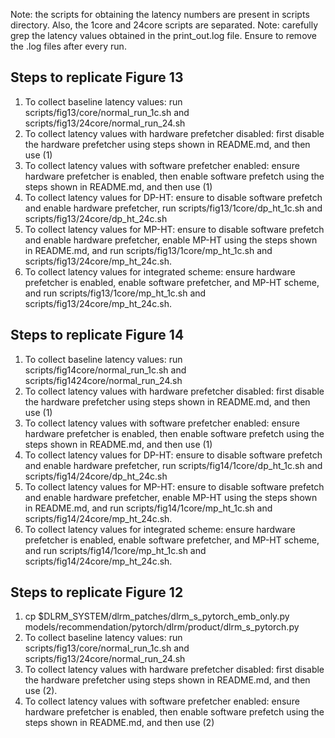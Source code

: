 Note: the scripts for obtaining the latency numbers are present in scripts directory. Also, the 1core and 24core scripts are separated.
Note: carefully grep the latency values obtained in the print_out.log file. Ensure to remove the .log files after every run. 

## Steps to replicate Figure 13
1. To collect baseline latency values: run scripts/fig13/core/normal_run_1c.sh and scripts/fig13/24core/normal_run_24.sh
2. To collect latency values with hardware prefetcher disabled: first disable the hardware prefetcher using steps shown in README.md, and then use (1)
3. To collect latency values with software prefetcher enabled: ensure hardware prefetcher is enabled, then enable software prefetch using the steps shown in README.md, and then use (1)
4. To collect latency values for DP-HT: ensure to disable software prefetch and enable hardware prefetcher, run scripts/fig13/1core/dp_ht_1c.sh and scripts/fig13/24core/dp_ht_24c.sh
5. To collect latency values for MP-HT: ensure to disable software prefetch and enable hardware prefetcher, enable MP-HT using the steps shown in README.md, and run scripts/fig13/1core/mp_ht_1c.sh and scripts/fig13/24core/mp_ht_24c.sh.
6. To collect latency values for integrated scheme: ensure hardware prefetcher is enabled, enable software prefetcher, and MP-HT scheme, and run scripts/fig13/1core/mp_ht_1c.sh and scripts/fig13/24core/mp_ht_24c.sh.


## Steps to replicate Figure 14
1. To collect baseline latency values: run scripts/fig14core/normal_run_1c.sh and scripts/fig1424core/normal_run_24.sh
2. To collect latency values with hardware prefetcher disabled: first disable the hardware prefetcher using steps shown in README.md, and then use (1)
3. To collect latency values with software prefetcher enabled: ensure hardware prefetcher is enabled, then enable software prefetch using the steps shown in README.md, and then use (1)
4. To collect latency values for DP-HT: ensure to disable software prefetch and enable hardware prefetcher, run scripts/fig14/1core/dp_ht_1c.sh and scripts/fig14/24core/dp_ht_24c.sh
5. To collect latency values for MP-HT: ensure to disable software prefetch and enable hardware prefetcher, enable MP-HT using the steps shown in README.md, and run scripts/fig14/1core/mp_ht_1c.sh and scripts/fig14/24core/mp_ht_24c.sh.
6. To collect latency values for integrated scheme: ensure hardware prefetcher is enabled, enable software prefetcher, and MP-HT scheme, and run scripts/fig14/1core/mp_ht_1c.sh and scripts/fig14/24core/mp_ht_24c.sh.

## Steps to replicate Figure 12
1. cp $DLRM_SYSTEM/dlrm_patches/dlrm_s_pytorch_emb_only.py models/recommendation/pytorch/dlrm/product/dlrm_s_pytorch.py
2. To collect baseline latency values: run scripts/fig13/core/normal_run_1c.sh and scripts/fig13/24core/normal_run_24.sh
3. To collect latency values with hardware prefetcher disabled: first disable the hardware prefetcher using steps shown in README.md, and then use (2). 
4. To collect latency values with software prefetcher enabled: ensure hardware prefetcher is enabled, then enable software prefetch using the steps shown in README.md, and then use (2)
